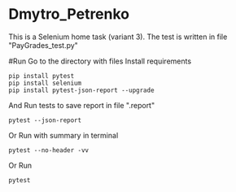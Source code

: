 # Dmytro_Petrenko
This is a Selenium home task (variant 3). The test is written in file "PayGrades_test.py"

#Run
Go to the directory with files
Install requirements
```
pip install pytest
pip install selenium
pip install pytest-json-report --upgrade 
```
And Run tests to save report in file ".report"
```
pytest --json-report
```
Or Run with summary in terminal
```
pytest --no-header -vv
```
Or Run
```
pytest
```

